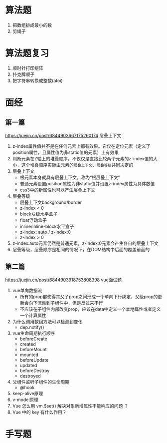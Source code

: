 # 算法题
1. 把数组排成最小的数
2. 剪绳子
# 算法题复习
1. 顺时针打印矩阵
2. 扑克牌顺子
3. 把字符串转换成整数(atoi)

# 面经
## 第一篇
https://juejin.cn/post/6844903667175260174 层叠上下文
1. z-index属性值并不是在任何元素上都有效果。它仅在定位元素（定义了position属性，且属性值为非static值的元素）上有效果
2. 判断元素在Z轴上的堆叠顺序，不仅仅是直接比较两个元素的z-index值的大小，这个堆叠顺序实际由元素的`层叠上下文`、`层叠等级`共同决定的
3. 层叠上下文
    - 根元素本身就具有层叠上下文，称为“根层叠上下文”
    - 普通元素设置position属性为非static值并设置z-index属性为具体数值
    - css3中的新属性也可以产生层叠上下文
4. 层叠等级
    - 层叠上下文background/border
    - z-index < 0
    - block块级水平盒子
    - float浮动盒子
    - inline/inline-block水平盒子
    - z-index: auto / z-index:0
    - z-index > 0
5. z-index:auto元素仍然是普通元素，z-index:0元素会产生各自的层叠上下文
6. 层叠等级，层叠顺序是相同的情况下，在DOM结构中后面的覆盖前面的

## 第二篇
https://juejin.cn/post/6844903918753808398 vue面试题
1. vue单向数据流
    - 所有的prop都使得其父子prop之间形成一个单向下行绑定，父级prop的更新会向下流动到子组件中，但是反过来不行
    - 不应该在子组件内部改变prop，应该在data中定义一个本地属性或者定义一个计算属性
2. 为什么调用数组方法可以检测到变化
    - dep.notify()
3. vue生命周期执行顺序
    - beforeCreate
    - created
    - beforeMount
    - mounted
    - beforeUpdate
    - updated
    - beforeDestroy
    - destroyed
4. 父组件监听子组件的生命周期
    - @hook
5. keep-alive原理
6. v-model原理
7. Vue 怎么用 vm.$set() 解决对象新增属性不能响应的问题 ？
8. Vue 中的 key 有什么作用？
# 手写题